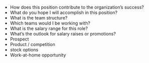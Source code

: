 * How does this position contribute to the organization’s success?
* What do you hope I will accomplish in this position?
* What is the team structure?
* Which teams would I be working with? 
* What is the salary range for this role?
* What’s the outlook for salary raises or promotions?
* Prospect
* Product / competition
* stock options
* Work-at-home opportunity